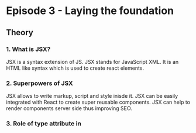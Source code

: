 # Episode 3 - Laying the foundation

## Theory

### 1. What is JSX?
JSX is a syntax extension of JS. JSX stands for JavaScript XML.
It is an HTML like syntax which is used to create react elements. 

### 2. Superpowers of JSX
JSX allows to write markup, script and style inisde it.
JSX can be easily integrated with React to create super reusable components.
JSX can help to render components server side thus improving SEO.
 
### 3. Role of type attribute in <script> tag, what options can i use there.
The role of type attribute in <script> tag is to tell the browser how to interpret the contents inside the script tag.
The most common/ default type attribute is type="text/javascript". We can also use type="module" in script tag to indicate 
that the script is a javascript module.
  
### 4. {TitleComponent} vs <TitleComponent /> vs <TitleComponent><TitleComponent/> in JSX?
{TitleComponent} is a variable containing the react element.
<TitleComponent /> and <TitleComponent><TitleComponent/> - both syntax are same and valid. 
They both represent a React functional component.
